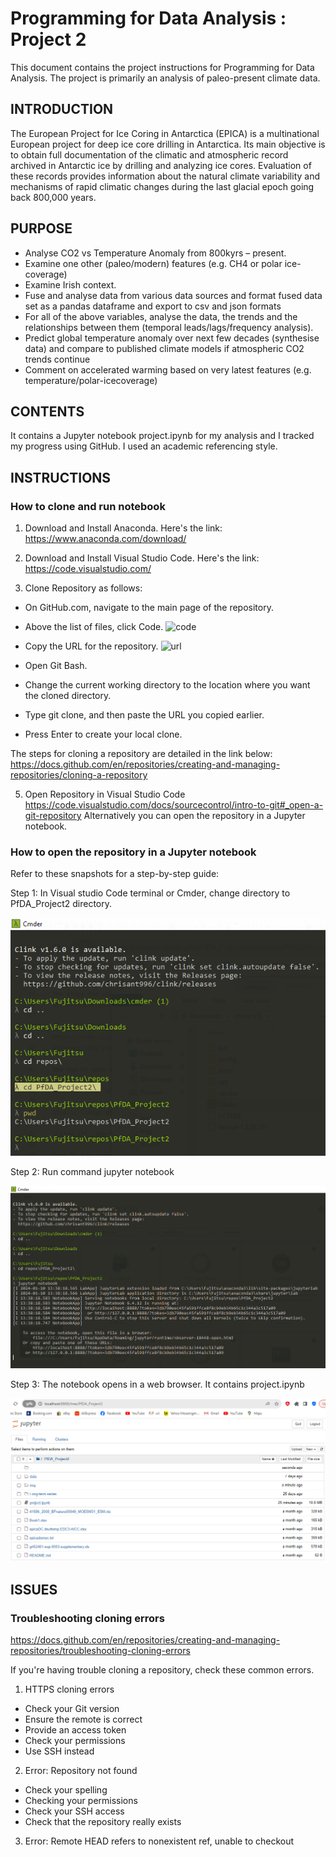 # Programming for Data Analysis : Project 2
This document contains the project instructions for Programming for Data Analysis.
The project is primarily an analysis of paleo-present climate data.

## INTRODUCTION
The European Project for Ice Coring in Antarctica (EPICA) is a multinational European project for deep ice core drilling in Antarctica. Its main objective is to obtain full documentation of the climatic and atmospheric record archived in Antarctic ice by drilling and analyzing ice cores. Evaluation of these records provides information about the natural climate variability and mechanisms of rapid climatic changes during the last glacial epoch going back 800,000 years.

## PURPOSE
- Analyse CO2 vs Temperature Anomaly from 800kyrs – present.
- Examine one other (paleo/modern) features (e.g. CH4 or polar ice-coverage)
- Examine Irish context.
- Fuse and analyse data from various data sources and format fused data set as a pandas
dataframe and export to csv and json formats
- For all of the above variables, analyse the data, the trends and the relationships between
them (temporal leads/lags/frequency analysis).
- Predict global temperature anomaly over next few decades (synthesise data) and compare to
published climate models if atmospheric CO2 trends continue
- Comment on accelerated warming based on very latest features (e.g. temperature/polar-icecoverage)

## CONTENTS
It contains a Jupyter notebook project.ipynb for my analysis and I tracked my progress using GitHub.
I used an academic referencing style.

## INSTRUCTIONS
### How to clone and run notebook
1. Download and Install Anaconda. Here's the link:
https://www.anaconda.com/download/

2) Download and Install Visual Studio Code. Here's the link:
https://code.visualstudio.com/

3) Clone Repository as follows:
- On GitHub.com, navigate to the main page of the repository.
  
- Above the list of files, click Code.
  ![code](https://docs.github.com/assets/cb-14601/mw-1440/images/help/repository/code-button.webp)

- Copy the URL for the repository.
  ![url](https://docs.github.com/assets/cb-69468/mw-1440/images/help/repository/https-url-clone-cli.webp)
  
- Open Git Bash.
  
- Change the current working directory to the location where you want the cloned directory.
  
- Type git clone, and then paste the URL you copied earlier.
  
- Press Enter to create your local clone.
  
The steps for cloning a repository are detailed in the link below:
https://docs.github.com/en/repositories/creating-and-managing-repositories/cloning-a-repository

5) Open Repository in Visual Studio Code
https://code.visualstudio.com/docs/sourcecontrol/intro-to-git#_open-a-git-repository
Alternatively you can open the repository in a Jupyter notebook.

### How to open the repository in a Jupyter notebook

Refer to these snapshots for a step-by-step guide:

Step 1: In Visual studio Code terminal or Cmder, change directory to PfDA_Project2 directory.

![step_1](./img/cd.PNG)

Step 2: Run command jupyter notebook

![step_2](./img/cmder.PNG)

Step 3: The notebook opens in a web browser. It contains project.ipynb

![step_3](./img/jupyter.PNG)

## ISSUES
### Troubleshooting cloning errors

https://docs.github.com/en/repositories/creating-and-managing-repositories/troubleshooting-cloning-errors

If you're having trouble cloning a repository, check these common errors.
1. HTTPS cloning errors
 - Check your Git version
 - Ensure the remote is correct
 - Provide an access token
 - Check your permissions
 - Use SSH instead
 
 2. Error: Repository not found
  - Check your spelling
  - Checking your permissions
  - Check your SSH access
  - Check that the repository really exists
  
 3. Error: Remote HEAD refers to nonexistent ref, unable to checkout
